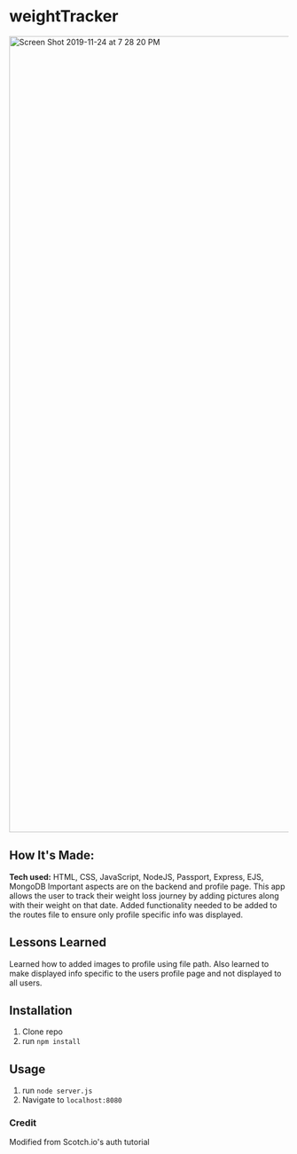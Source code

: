 # weightTracker
<img width="1436" alt="Screen Shot 2019-11-24 at 7 28 20 PM" src="https://user-images.githubusercontent.com/55306344/69504423-ac11a980-0ef0-11ea-86ab-9d7d84153822.png">


## How It's Made:
**Tech used:** HTML, CSS, JavaScript, NodeJS, Passport, Express, EJS, MongoDB
Important aspects are on the backend and profile page. This app allows the user to track their weight loss journey by adding pictures along with their weight on that date. Added functionality needed to be added to the routes file to ensure only profile specific info was displayed.


## Lessons Learned
Learned how to added images to profile using file path. Also learned to make displayed info specific to the users profile page and not displayed to all users.


## Installation

1. Clone repo
2. run `npm install`

## Usage

1. run `node server.js`
2. Navigate to `localhost:8080`

### Credit

Modified from Scotch.io's auth tutorial

